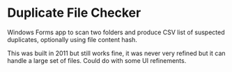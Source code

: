 # Duplicate File Checker

Windows Forms app to scan two folders and produce CSV list of suspected duplicates, optionally using file content hash.

This was built in 2011 but still works fine, it was never very refined but it can handle a large set of files. Could do with some UI refinements.
